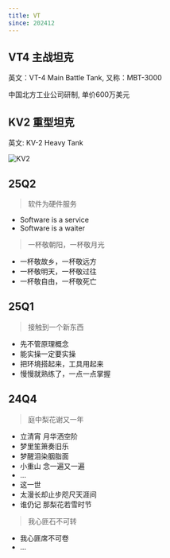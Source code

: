 ```yaml
---
title: VT
since: 202412
---
```



## VT4 主战坦克

英文：VT-4 Main Battle Tank, 又称：MBT-3000

中国北方工业公司研制, 单价600万美元


## KV2 重型坦克

英文: KV-2 Heavy Tank

![KV2](../img/tank.webp)


## 25Q2

> 软件为硬件服务
- Software is a service
- Software is a waiter

> 一杯敬朝阳，一杯敬月光
- 一杯敬故乡，一杯敬远方
- 一杯敬明天，一杯敬过往
- 一杯敬自由，一杯敬死亡


## 25Q1

> 接触到一个新东西
- 先不管原理概念
- 能实操一定要实操
- 把环境搭起来，工具用起来
- 慢慢就熟练了，一点一点掌握


## 24Q4

>  庭中梨花谢又一年
- 立清宵 月华洒空阶
- 梦里笙箫奏旧乐
- 梦醒泪染胭脂面
- 小重山 念一遍又一遍
- ...
- 这一世
- 太漫长却止步咫尺天涯间
- 谁仍记 那梨花若雪时节
> 我心匪石不可转
- 我心匪席不可卷
- ...